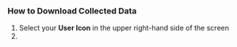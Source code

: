 ### How to Download Collected Data

1. Select your **User Icon** in the upper right-hand side of the screen
2. 
